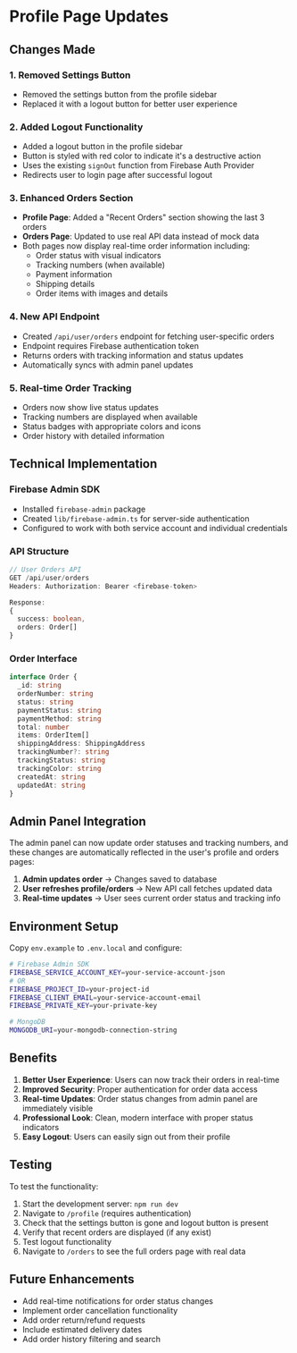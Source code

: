 # Profile Page Updates

## Changes Made

### 1. Removed Settings Button
- Removed the settings button from the profile sidebar
- Replaced it with a logout button for better user experience

### 2. Added Logout Functionality
- Added a logout button in the profile sidebar
- Button is styled with red color to indicate it's a destructive action
- Uses the existing `signOut` function from Firebase Auth Provider
- Redirects user to login page after successful logout

### 3. Enhanced Orders Section
- **Profile Page**: Added a "Recent Orders" section showing the last 3 orders
- **Orders Page**: Updated to use real API data instead of mock data
- Both pages now display real-time order information including:
  - Order status with visual indicators
  - Tracking numbers (when available)
  - Payment information
  - Shipping details
  - Order items with images and details

### 4. New API Endpoint
- Created `/api/user/orders` endpoint for fetching user-specific orders
- Endpoint requires Firebase authentication token
- Returns orders with tracking information and status updates
- Automatically syncs with admin panel updates

### 5. Real-time Order Tracking
- Orders now show live status updates
- Tracking numbers are displayed when available
- Status badges with appropriate colors and icons
- Order history with detailed information

## Technical Implementation

### Firebase Admin SDK
- Installed `firebase-admin` package
- Created `lib/firebase-admin.ts` for server-side authentication
- Configured to work with both service account and individual credentials

### API Structure
```typescript
// User Orders API
GET /api/user/orders
Headers: Authorization: Bearer <firebase-token>

Response:
{
  success: boolean,
  orders: Order[]
}
```

### Order Interface
```typescript
interface Order {
  _id: string
  orderNumber: string
  status: string
  paymentStatus: string
  paymentMethod: string
  total: number
  items: OrderItem[]
  shippingAddress: ShippingAddress
  trackingNumber?: string
  trackingStatus: string
  trackingColor: string
  createdAt: string
  updatedAt: string
}
```

## Admin Panel Integration

The admin panel can now update order statuses and tracking numbers, and these changes are automatically reflected in the user's profile and orders pages:

1. **Admin updates order** → Changes saved to database
2. **User refreshes profile/orders** → New API call fetches updated data
3. **Real-time updates** → User sees current order status and tracking info

## Environment Setup

Copy `env.example` to `.env.local` and configure:

```bash
# Firebase Admin SDK
FIREBASE_SERVICE_ACCOUNT_KEY=your-service-account-json
# OR
FIREBASE_PROJECT_ID=your-project-id
FIREBASE_CLIENT_EMAIL=your-service-account-email
FIREBASE_PRIVATE_KEY=your-private-key

# MongoDB
MONGODB_URI=your-mongodb-connection-string
```

## Benefits

1. **Better User Experience**: Users can now track their orders in real-time
2. **Improved Security**: Proper authentication for order data access
3. **Real-time Updates**: Order status changes from admin panel are immediately visible
4. **Professional Look**: Clean, modern interface with proper status indicators
5. **Easy Logout**: Users can easily sign out from their profile

## Testing

To test the functionality:

1. Start the development server: `npm run dev`
2. Navigate to `/profile` (requires authentication)
3. Check that the settings button is gone and logout button is present
4. Verify that recent orders are displayed (if any exist)
5. Test logout functionality
6. Navigate to `/orders` to see the full orders page with real data

## Future Enhancements

- Add real-time notifications for order status changes
- Implement order cancellation functionality
- Add order return/refund requests
- Include estimated delivery dates
- Add order history filtering and search
